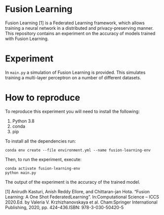# Fusion Learning
Fusion Learning [1] is a Federated Learning framework, which allows training a neural network in a distributed and privacy-preserving manner.
This repository contains an experiment on the accuracy of models trained with Fusion Learning.

# Experiment
In `main.py` a simulation of Fusion Learning is provided.
This simulates training a multi-layer perceptron on a number of different datasets.

# How to reproduce
To reproduce this experiment you will need to install the following:
1. Python 3.8
2. conda
3. pip

To install all the dependencies run:
```
conda env create --file environment.yml --name fusion-learning-env
```

Then, to run the experiment, execute:
```
conda activate fusion-learning-env
python main.py
```

The output of the experiment is the accuracy of the trained model.

[1] Anirudh Kasturi, Anish Reddy Ellore, and Chittaran-jan  Hota.  “Fusion  Learning:  A  One  Shot  FederatedLearning”.  In:Computational  Science  –  ICCS  2020.Ed.  by  Valeria  V.  Krzhizhanovskaya  et  al.  Cham:Springer International Publishing, 2020, pp. 424–436.ISBN: 978-3-030-50420-5

